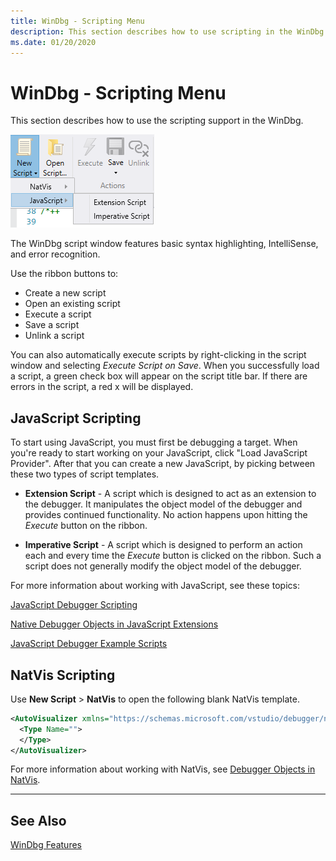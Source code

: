 ```yaml
---
title: WinDbg - Scripting Menu
description: This section describes how to use scripting in the WinDbg debugger.
ms.date: 01/20/2020
---
```


# WinDbg - Scripting Menu

This section describes how to use the scripting support in the WinDbg.

![Screen shot of scripting menu in debugger.](images/windbgx-javascript-new-script.png)

The WinDbg script window features basic syntax highlighting, IntelliSense, and error recognition.

Use the ribbon buttons to:
- Create a new script
- Open an existing script
- Execute a script
- Save a script
- Unlink a script

You can also automatically execute scripts by right-clicking in the script window and selecting *Execute Script on Save*. When you successfully load a script, a green check box will appear on the script title bar. If there are errors in the script, a red x will be displayed.

## JavaScript Scripting

To start using JavaScript, you must first be debugging a target. When you're ready to start working on your JavaScript, click "Load JavaScript Provider". After that you can create a new JavaScript, by picking between these two types of script templates.

- **Extension Script** - A script which is designed to act as an extension to the debugger.  It manipulates the object model of the debugger and provides continued functionality.  No action happens upon hitting the <i>Execute</i> button on the ribbon.

- **Imperative Script** - A script which is designed to perform an action each and every time the <i>Execute</i> button is clicked on the ribbon. Such a script does not generally modify the object model of the debugger.

For more information about working with JavaScript, see these topics:

[JavaScript Debugger Scripting](../debugger/javascript-debugger-scripting.md)

[Native Debugger Objects in JavaScript Extensions](../debugger/native-objects-in-javascript-extensions.md)

[JavaScript Debugger Example Scripts](../debugger/javascript-debugger-example-scripts.md)

## NatVis Scripting

Use **New Script** > **NatVis** to open the following blank NatVis template.

```xml
<AutoVisualizer xmlns="https://schemas.microsoft.com/vstudio/debugger/natvis/2010">
  <Type Name="">
  </Type>
</AutoVisualizer>
```

For more information about working with NatVis, see [Debugger Objects in NatVis](../debugger/native-debugger-objects-in-natvis.md).

---

## See Also

[WinDbg Features](../debugger/debugging-using-windbg-preview.md)
